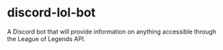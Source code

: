 # discord-lol-bot
A Discord bot that will provide information on anything accessible through the League of Legends API.
